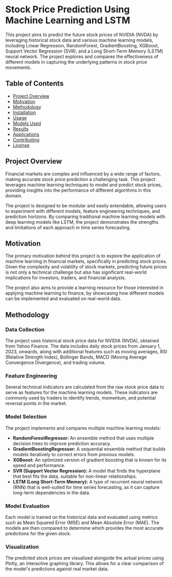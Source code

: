 # Stock Price Prediction Using Machine Learning and LSTM

This project aims to predict the future stock prices of NVIDIA (NVDA) by leveraging historical stock data and various machine learning models, including Linear Regression, RandomForest, GradientBoosting, XGBoost, Support Vector Regression (SVR), and a Long Short-Term Memory (LSTM) neural network. The project explores and compares the effectiveness of different models in capturing the underlying patterns in stock price movements.

## Table of Contents

- [Project Overview](#project-overview)
- [Motivation](#motivation)
- [Methodology](#methodology)
- [Installation](#installation)
- [Usage](#usage)
- [Models Used](#models-used)
- [Results](#results)
- [Applications](#applications)
- [Contributing](#contributing)
- [License](#license)

## Project Overview

Financial markets are complex and influenced by a wide range of factors, making accurate stock price prediction a challenging task. This project leverages machine learning techniques to model and predict stock prices, providing insights into the performance of different algorithms in this domain.

The project is designed to be modular and easily extendable, allowing users to experiment with different models, feature engineering techniques, and prediction horizons. By comparing traditional machine learning models with deep learning models like LSTM, the project demonstrates the strengths and limitations of each approach in time series forecasting.

## Motivation

The primary motivation behind this project is to explore the application of machine learning in financial markets, specifically in predicting stock prices. Given the complexity and volatility of stock markets, predicting future prices is not only a technical challenge but also has significant real-world implications for investors, traders, and financial analysts.

The project also aims to provide a learning resource for those interested in applying machine learning to finance, by showcasing how different models can be implemented and evaluated on real-world data.

## Methodology

### Data Collection
The project uses historical stock price data for NVIDIA (NVDA), obtained from Yahoo Finance. The data includes daily stock prices from January 1, 2023, onwards, along with additional features such as moving averages, RSI (Relative Strength Index), Bollinger Bands, MACD (Moving Average Convergence Divergence), and trading volume.

### Feature Engineering
Several technical indicators are calculated from the raw stock price data to serve as features for the machine learning models. These indicators are commonly used by traders to identify trends, momentum, and potential reversal points in the market.

### Model Selection
The project implements and compares multiple machine learning models:

- **RandomForestRegressor:** An ensemble method that uses multiple decision trees to improve prediction accuracy.
- **GradientBoostingRegressor:** A sequential ensemble method that builds models iteratively to correct errors from previous models.
- **XGBoost:** An optimized version of gradient boosting that is known for its speed and performance.
- **SVR (Support Vector Regression):** A model that finds the hyperplane that best fits the data, suitable for non-linear relationships.
- **LSTM (Long Short-Term Memory):** A type of recurrent neural network (RNN) that is well-suited for time series forecasting, as it can capture long-term dependencies in the data.

### Model Evaluation
Each model is trained on the historical data and evaluated using metrics such as Mean Squared Error (MSE) and Mean Absolute Error (MAE). The models are then compared to determine which provides the most accurate predictions for the given stock.

### Visualization
The predicted stock prices are visualized alongside the actual prices using Plotly, an interactive graphing library. This allows for a clear comparison of the model's predictions against real market data.

